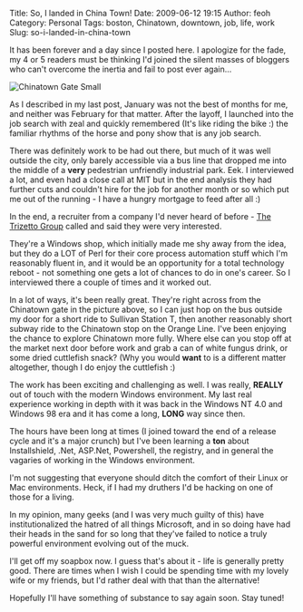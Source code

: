 Title: So, I landed in China Town!
Date: 2009-06-12 19:15
Author: feoh
Category: Personal
Tags: boston, Chinatown, downtown, job, life, work
Slug: so-i-landed-in-china-town

It has been forever and a day since I posted here. I apologize for the
fade, my 4 or 5 readers must be thinking I'd joined the silent masses of
bloggers who can't overcome the inertia and fail to post ever again...

<!--more-->  
![Chinatown Gate
Small](http://www.feoh.org/wp-content/uploads/2009/06/chinatown-gate-small.jpg)

As I described in my last post, January was not the best of months for
me, and neither was February for that matter. After the layoff, I
launched into the job search with zeal and quickly remembered (It's like
riding the bike :) the familiar rhythms of the horse and pony show that
is any job search.

There was definitely work to be had out there, but much of it was well
outside the city, only barely accessible via a bus line that dropped me
into the middle of a **very** pedestrian unfriendly industrial park.
Eek. I interviewed a lot, and even had a close call at MIT but in the
end analysis they had further cuts and couldn't hire for the job for
another month or so which put me out of the running - I have a hungry
mortgage to feed after all :)

In the end, a recruiter from a company I'd never heard of before - [The
Trizetto Group](http://www.trizetto.com/ "The Trizetto Group") called
and said they were very interested.

They're a Windows shop, which initially made me shy away from the idea,
but they do a LOT of Perl for their core process automation stuff which
I'm reasonably fluent in, and it would be an opportunity for a total
technology reboot - not something one gets a lot of chances to do in
one's career. So I interviewed there a couple of times and it worked
out.

In a lot of ways, it's been really great. They're right across from the
Chinatown gate in the picture above, so I can just hop on the bus
outside my door for a short ride to Sullivan Station T, then another
reasonably short subway ride to the Chinatown stop on the Orange Line.
I've been enjoying the chance to explore Chinatown more fully. Where
else can you stop off at the market next door before work and grab a can
of white fungus drink, or some dried cuttlefish snack? (Why you would
**want** to is a different matter altogether, though I do enjoy the
cuttlefish :)

The work has been exciting and challenging as well. I was really,
**REALLY** out of touch with the modern Windows environment. My last
real experience working in depth with it was back in the Windows NT 4.0
and Windows 98 era and it has come a long, **LONG** way since then.

The hours have been long at times (I joined toward the end of a release
cycle and it's a major crunch) but I've been learning a **ton** about
Installshield, .Net, ASP.Net, Powershell, the registry, and in general
the vagaries of working in the Windows environment.

I'm not suggesting that everyone should ditch the comfort of their Linux
or Mac environments. Heck, if I had my druthers I'd be hacking on one of
those for a living.

In my opinion, many geeks (and I was very much guilty of this) have
institutionalized the hatred of all things Microsoft, and in so doing
have had their heads in the sand for so long that they've failed to
notice a truly powerful environment evolving out of the muck.

I'll get off my soapbox now. I guess that's about it - life is generally
pretty good. There are times when I wish I could be spending time with
my lovely wife or my friends, but I'd rather deal with that than the
alternative!

Hopefully I'll have something of substance to say again soon. Stay
tuned!
